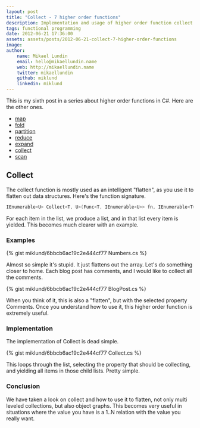 ```yaml
---
layout: post
title: "Collect - 7 higher order functions"
description: Implementation and usage of higher order function collect.
tags: functional programming
date: 2012-06-21 17:36:00
assets: assets/posts/2012-06-21-collect-7-higher-order-functions
image: 
author:
    name: Mikael Lundin
    email: hello@mikaellundin.name
    web: http://mikaellundin.name
    twitter: mikaellundin
    github: miklund
    linkedin: miklund
---
```


This is my sixth post in a series about higher order functions in C#. Here are the other ones.

* [map](/2012/06/03/map-7-higher-order-functions.html)
* [fold](/2012/06/06/fold-7-higher-order-functions.html)
* [partition](/2012/06/10/partition-7-higher-order-functions.html)
* [reduce](/2012/06/16/reduce-7-higher-order-functions.html)
* [expand](/2012/06/19/expand-7-higher-order-functions.html)
* [collect](/2012/06/21/collect-7-higher-order-functions.html)
* [scan](/2012/06/23/scan-7-higher-order-functions.html)

## Collect

The collect function is mostly used as an intelligent "flatten", as you use it to flatten out data structures. Here's the function signature.

```csharp
IEnumerable<U> Collect<T, U>(Func<T, IEnumerable<U>> fn, IEnumerable<T> list)
```

For each item in the list, we produce a list, and in that list every item is yielded. This becomes much clearer with an example.

### Examples

{% gist miklund/6bbcb6ac19c2e444cf77 Numbers.cs %}

Almost so simple it's stupid. It just flattens out the array. Let's do something closer to home. Each blog post has comments, and I would like to collect all the comments.

{% gist miklund/6bbcb6ac19c2e444cf77 BlogPost.cs %}

When you think of it, this is also a "flatten", but with the selected property Comments. Once you understand how to use it, this higher order function is extremely useful.

### Implementation

The implementation of Collect is dead simple.

{% gist miklund/6bbcb6ac19c2e444cf77 Collect.cs %}

This loops through the list, selecting the property that should be collecting, and yielding all items in those child lists. Pretty simple.

### Conclusion

We have taken a look on collect and how to use it to flatten, not only multi leveled collections, but also object graphs. This becomes very useful in situations where the value you have is a 1..N relation with the value you really want.
